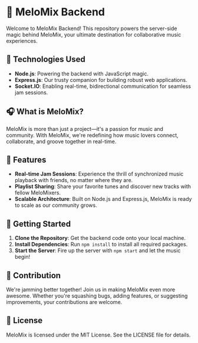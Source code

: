 # 🎵 MeloMix Backend

Welcome to MeloMix Backend! This repository powers the server-side magic behind MeloMix, your ultimate destination for collaborative music experiences.

## 🚀 Technologies Used

- **Node.js**: Powering the backend with JavaScript magic.
- **Express.js**: Our trusty companion for building robust web applications.
- **Socket.IO**: Enabling real-time, bidirectional communication for seamless jam sessions.

## 🎧 What is MeloMix?

MeloMix is more than just a project—it's a passion for music and community. With MeloMix, we're redefining how music lovers connect, collaborate, and groove together in real-time.

## 🎸 Features

- **Real-time Jam Sessions**: Experience the thrill of synchronized music playback with friends, no matter where they are.
- **Playlist Sharing**: Share your favorite tunes and discover new tracks with fellow MeloMixers.
- **Scalable Architecture**: Built on Node.js and Express.js, MeloMix is ready to scale as our community grows.

## 🌟 Getting Started

1. **Clone the Repository**: Get the backend code onto your local machine.
2. **Install Dependencies**: Run `npm install` to install all required packages.
3. **Start the Server**: Fire up the server with `npm start` and let the music begin!

## 🎉 Contribution

We're jamming better together! Join us in making MeloMix even more awesome. Whether you're squashing bugs, adding features, or suggesting improvements, your contributions are welcome.

## 📝 License

MeloMix is licensed under the MIT License. See the LICENSE file for details.
